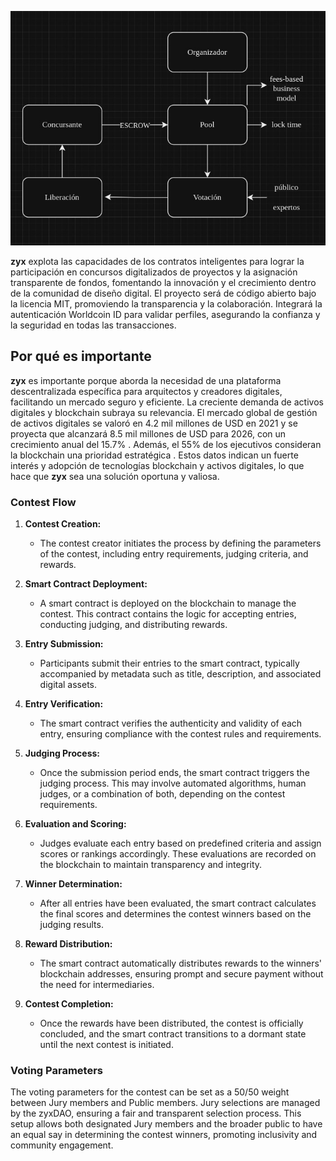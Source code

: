 ![Alt text](9ec13e82-673e-4d15-a6da-37132adb1526.jpeg)

<b>zyx</b> explota las capacidades de los contratos inteligentes para lograr la participación en concursos digitalizados de proyectos y la asignación transparente de fondos, fomentando la innovación y el crecimiento dentro de la comunidad de diseño digital. El proyecto será de código abierto bajo la licencia MIT, promoviendo la transparencia y la colaboración. Integrará la autenticación Worldcoin ID para validar perfiles, asegurando la confianza y la seguridad en todas las transacciones.


## Por qué es importante
<b>zyx</b> es importante porque aborda la necesidad de una plataforma descentralizada específica para arquitectos y creadores digitales, facilitando un mercado seguro y eficiente. La creciente demanda de activos digitales y blockchain subraya su relevancia. El mercado global de gestión de activos digitales se valoró en 4.2 mil millones de USD en 2021 y se proyecta que alcanzará 8.5 mil millones de USD para 2026, con un crecimiento anual del 15.7% . Además, el 55% de los ejecutivos consideran la blockchain una prioridad estratégica . Estos datos indican un fuerte interés y adopción de tecnologías blockchain y activos digitales, lo que hace que <b>zyx</b> sea una solución oportuna y valiosa.


### Contest Flow

1. **Contest Creation:**
   - The contest creator initiates the process by defining the parameters of the contest, including entry requirements, judging criteria, and rewards.

2. **Smart Contract Deployment:**
   - A smart contract is deployed on the blockchain to manage the contest. This contract contains the logic for accepting entries, conducting judging, and distributing rewards.

3. **Entry Submission:**
   - Participants submit their entries to the smart contract, typically accompanied by metadata such as title, description, and associated digital assets.

4. **Entry Verification:**
   - The smart contract verifies the authenticity and validity of each entry, ensuring compliance with the contest rules and requirements.

5. **Judging Process:**
   - Once the submission period ends, the smart contract triggers the judging process. This may involve automated algorithms, human judges, or a combination of both, depending on the contest requirements.

6. **Evaluation and Scoring:**
   - Judges evaluate each entry based on predefined criteria and assign scores or rankings accordingly. These evaluations are recorded on the blockchain to maintain transparency and integrity.

7. **Winner Determination:**
   - After all entries have been evaluated, the smart contract calculates the final scores and determines the contest winners based on the judging results.

8. **Reward Distribution:**
   - The smart contract automatically distributes rewards to the winners' blockchain addresses, ensuring prompt and secure payment without the need for intermediaries.

9. **Contest Completion:**
   - Once the rewards have been distributed, the contest is officially concluded, and the smart contract transitions to a dormant state until the next contest is initiated.
  
### Voting Parameters
  
   The voting parameters for the contest can be set as a 50/50 weight between Jury members and Public members. Jury selections are managed by the zyxDAO, ensuring a fair and transparent selection process. This setup allows both designated Jury members and the broader public to have an equal say in determining the contest winners, promoting inclusivity and community engagement.
